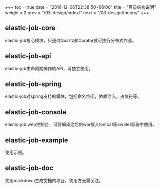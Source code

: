 +++
toc = true
date = "2016-12-06T22:38:50+08:00"
title = "目录结构说明"
weight = 2
prev = "/03-design/index/"
next = "/03-design/theory/"
+++

## elastic-job-core

elastic-job核心模块，只通过Quartz和Curator就可执行分布式作业。

## elastic-job-api

elastic-job生命周期操作的API，可独立使用。

## elastic-job-spring

elastic-job对spring支持的模块，包括命名空间，依赖注入，占位符等。

## elastic-job-console

elastic-job web控制台，可将编译之后的war放入tomcat等servlet容器中使用。

## elastic-job-example

使用示例。

## elastic-job-doc

使用markdown生成文档的项目，使用方无需关注。
